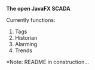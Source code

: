 **The open JavaFX SCADA**

Currently functions:
1) Tags
2) Historian
3) Alarming
4) Trends

*Note: README in construction...
